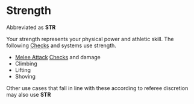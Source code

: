 # Strength

Abbreviated as **STR**

Your strength represents your physical power and athletic skill. The following [Checks](../../Game%20Procedures/Check.md) and systems use strength.

- [Melee Attack](../../Game%20Procedures/Melee%20Attack.md) [Checks](../../Game%20Procedures/Check.md) and damage
- Climbing
- Lifting
- Shoving

Other use cases that fall in line with these according to referee discretion may also use **STR**